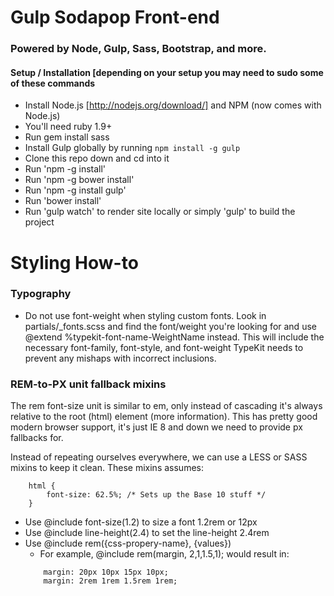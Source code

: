 Gulp Sodapop Front-end 
=========
### Powered by Node, Gulp, Sass, Bootstrap, and more. 

#### Setup / Installation [depending on your setup you may need to sudo some of these commands
- Install Node.js [http://nodejs.org/download/] and NPM (now comes with Node.js)
- You'll need ruby 1.9+
- Run gem install sass
- Install Gulp globally by running `npm install -g gulp`
- Clone this repo down and cd into it
- Run 'npm -g install'
- Run 'npm -g bower install'
- Run 'npm -g install gulp'
- Run 'bower install'
- Run 'gulp watch' to render site locally or simply 'gulp' to build the project


Styling How-to
=========
### Typography
- Do not use font-weight when styling custom fonts. Look in partials/_fonts.scss and find the font/weight you're looking for and use @extend %typekit-font-name-WeightName instead. This will include the necessary font-family, font-style, and font-weight TypeKit needs to prevent any mishaps with incorrect inclusions.

### REM-to-PX unit fallback mixins 

The rem font-size unit is similar to em, only instead of cascading it's always relative to the root (html) element (more information). This has pretty good modern browser support, it's just IE 8 and down we need to provide px fallbacks for.

Instead of repeating ourselves everywhere, we can use a LESS or SASS mixins to keep it clean. These mixins assumes:

```
	html {
  		font-size: 62.5%; /* Sets up the Base 10 stuff */
	}
```

- Use @include font-size(1.2) to size a font 1.2rem or 12px
- Use @include line-height(2.4) to set the line-height 2.4rem
- Use @include rem({css-propery-name}, {values})
	- For example, @include rem(margin, 2,1,1.5,1); would result in:
	```
		margin: 20px 10px 15px 10px;
		margin: 2rem 1rem 1.5rem 1rem;
	```

